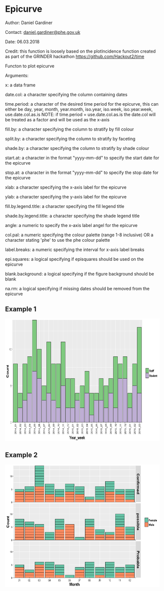 # Epicurve

Author: Daniel Gardiner

Contact: daniel.gardiner@phe.gov.uk

Date: 06.03.2018

Credit: this function is loosely based on the plotIncidence function created
        as part of the GRINDER hackathon https://github.com/Hackout2/time

Functon to plot epicurve


Arguments:

x: a data frame

date.col: a character specifying the column containing dates

time.period: a character of the desired time period for the epicurve, this can either be
                 day, year, month, year.month, iso.year, iso.week, iso.year.week, use.date.col.as.is
             NOTE: if time.period = use.date.col.as.is the date.col will be treated as a factor and will be used as the x-axis

fill.by: a character specifying the column to stratify by fill colour

split.by: a character specifying the column to stratify by faceting


shade.by: a character specifying the column to stratify by shade colour

start.at: a character in the format "yyyy-mm-dd" to specify the start date for the epicurve

stop.at: a character in the format "yyyy-mm-dd" to specify the stop date for the epicurve

xlab: a character specifying the x-axis label for the epicurve

ylab: a character specifying the y-axis label for the epicurve

fill.by.legend.title: a character specifying the fill legend title

shade.by.legend.title: a character specifying the shade legend title

angle: a numeric to specify the x-axis label angel for the epicurve

col.pal: a numeric specifying the colour palette  (range 1-8 inclusive) OR a
         character stating 'phe' to use the phe colour palette

label.breaks: a numeric specifying the interval for x-axis label breaks

epi.squares: a logical  specifying if episquares should be used on the epicurve

blank.background: a logical  specifying if the figure background should be blank

na.rm: a logical  specifying if missing dates should be removed from the epicurve


## Example 1

<img src="https://github.com/DanielGardiner/Epicurve/blob/master/README%20IMAGES/epicurve_ex1.png" width="800" height="400" />

## Example 2

<img src="https://github.com/DanielGardiner/Epicurve/blob/master/README%20IMAGES/epicurve_ex2.png" width="800" height="400" />


